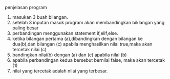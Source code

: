 penjelasan program
1. masukan 3 buah bilangan.
2. setelah 3 inputan masuk program akan membandingkan biklangan yang paling besar
3. perbandingan menggunakan statement if,elif,else.
4. ketika bilangan pertama (a),dibandingkan dengan bilangan ke dua(b),dan bilangan (c)
   apabila menghasilkan nilai true,maka akan tercetak nilai (c)
5. bandingkan nilai(b) dengan (a) dan (c) apabila nilai (b)
6. apabila perbandingan kedua bersebut bernilai false, maka akan tercetak (1)
7. nilai yang tercetak adalah nilai yang terbesar.
